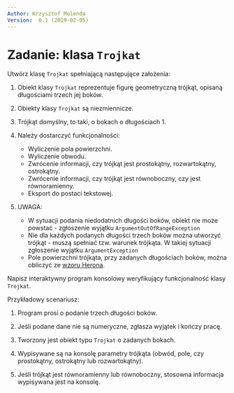 ```yaml
---
Author: Krzysztof Molenda
Version:  0.1 (2019-02-05)
---
```


# Zadanie: klasa `Trojkat`

Utwórz klasę `Trojkat` spełniającą następujące założenia:

1. Obiekt klasy `Trojkat` reprezentuje figurę geometryczną trójkąt, opisaną długościami trzech jej boków.

1. Obiekty klasy `Trojkat` są niezmiennicze.

1. Trójkąt domyślny, to taki, o bokach o długościach 1.

1. Należy dostarczyć funkcjonalności:
    * Wyliczenie pola powierzchni.
    * Wyliczenie obwodu.
    * Zwrócenie informacji, czy trójkąt jest prostokątny, rozwartokątny, ostrokątny.
    * Zwrócenie informacji, czy trójkąt jest równoboczny, czy jest równoramienny.
    * Eksport do postaci tekstowej.

1. UWAGA:
    * W sytuacji podania niedodatnich długości boków, obiekt nie może powstać - zgłoszenie wyjątku `ArgumentOutOfRangeException`
    * Nie dla każdych podanych długości trzech boków można utworzyć trójkąt - muszą spełniać tzw. warunek trójkąta. W takiej sytuacji zgłoszenie wyjątku `ArgumentException`
    * Pole powierzchni trójkąta, przy zadanych długościach boków, można obliczyć ze [wzoru Herona](https://pl.wikipedia.org/wiki/Wz%C3%B3r_Herona).

Napisz interaktywny program konsolowy weryfikujący funkcjonalność klasy `Trojkat`.

Przykładowy scenariusz:

1. Program prosi o podanie trzech długości boków.

2. Jeśli podane dane nie są numeryczne, zgłasza wyjątek i kończy pracę.

3. Tworzony jest obiekt typu `Trojkat` o zadanych bokach.

4. Wypisywane są na konsolę parametry trójkąta (obwód, pole, czy prostokątny, ostrokątny lub rozwartokątny).

5. Jeśli trójkąt jest równoramienny lub równoboczny, stosowna informacja wypisywana jest na konsolę.

